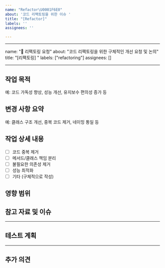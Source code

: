 ```yaml
---
name: "Refactor\U0001F6E0️"
about: '코드 리팩토링을 위한 이슈 '
title: "[Refactor]"
labels: ''
assignees: ''

---
```


---
name: "🔧 리팩토링 요청"
about: "코드 리팩토링을 위한 구체적인 개선 요청 및 논의"
title: "[리팩토링] "
labels: ["refactoring"]
assignees: []

---

## 작업 목적
<!-- 리팩토링을 진행하는 이유를 간단히 작성해주세요 -->
예: 코드 가독성 향상, 성능 개선, 유지보수 편의성 증가 등

## 변경 사항 요약
<!-- 이번 리팩토링에서 변경할 주요 내용과 범위를 작성해주세요 -->
예: 클래스 구조 개선, 중복 코드 제거, 네이밍 통일 등

## 작업 상세 내용
<!-- 구체적으로 어떤 부분을 어떻게 개선할 계획인지 상세히 작성해주세요 -->

- [ ] 코드 중복 제거
- [ ] 메서드/클래스 책임 분리
- [ ] 불필요한 의존성 제거
- [ ] 성능 최적화
- [ ] 기타 (구체적으로 작성)

## 영향 범위
<!-- 이번 리팩토링으로 인해 영향을 받을 수 있는 부분이나 모듈을 명시해주세요 -->

## 참고 자료 및 이슈
<!-- 참고한 문서, 관련 이슈 번호 등을 적어주세요 -->

---

## 테스트 계획
<!-- 리팩토링 후에 어떤 테스트를 진행할 예정인지 작성해주세요 -->

---

## 추가 의견
<!-- 기타 논의 사항이나 요청사항을 적어주세요 -->
